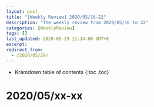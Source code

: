 ```yaml
---
layout: post
title: "[Weekly Review] 2020/05/16-22"
description: "The weekly review from 2020/05/16 to 22"
categories: [WeeklyReview]
tags: []
last_updated: 2020-05-29 11:14:00 GMT+8
excerpt: 
redirect_from:
  - /2020/05/29/
---
```


* Kramdown table of contents
{:toc .toc}
# 2020/05/xx-xx